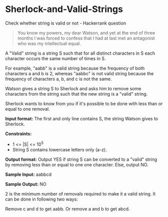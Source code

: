 # Sherlock-and-Valid-Strings
Check whether string is valid or not - Hackerrank question

> You know my powers, my dear Watson, and yet at the end of three months I was forced to confess that I had at last met an antagonist who was my intellectual equal.

A "Valid" string is a string S such that for all distinct characters in S each character occurs the same number of times in S.

For example, "aabb" is a valid string because the frequency of both characters a and b is 2,
whereas "aabbc" is not valid string because the frequency of characters a, b, and c is not the same.

Watson gives a string S to Sherlock and asks him to remove some characters from the string such that
the new string is a "valid" string.

Sherlock wants to know from you if it's possible to be done with less than or equal to one removal.

**Input format:**
The first and only line contains S, the string Watson gives to Sherlock.

**Constraints:**
- 1 <= |S| <= 10<sup>5</sup>
- String S contains lowercase letters only (a-z).


**Output format:**
Output YES if string S can be converted to a "valid" string by removing less than or equal
to one one character.
Else, output NO.

**Sample Input:**
aabbcd

**Sample Output:**
NO

2 is the minimum number of removals required to make it a valid string. It can be done in following two ways:

Remove c and d to get aabb. 
Or remove a and b to get abcd.
